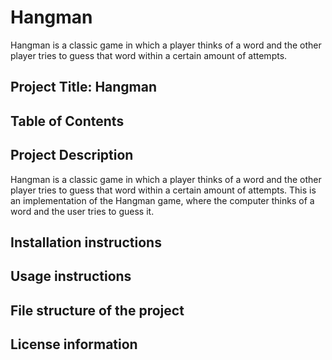 # Hangman
Hangman is a classic game in which a player thinks of a word and the other player tries to guess that word within a certain amount of attempts.



## Project Title: Hangman

## Table of Contents

## Project Description
Hangman is a classic game in which a player thinks of a word and the other player tries to guess that word within a certain amount of attempts.
This is an implementation of the Hangman game, where the computer thinks of a word and the user tries to guess it. 

## Installation instructions


## Usage instructions


## File structure of the project

## License information
